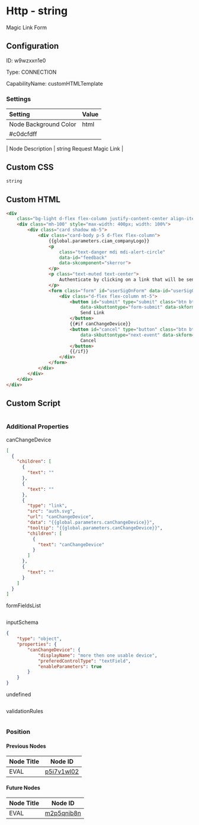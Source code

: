 # Http - string 
Magic Link Form
## Configuration
ID:  w9wzxxn1e0

Type: CONNECTION 

CapabilityName: customHTMLTemplate

### Settings
| Setting | Value  |
| :------------------------ | ---------------------------------------- |
| Node Background Color | html 
#c0dcfdff | 

| Node Description | string 
Request Magic Link | 

## Custom CSS
```css
string 

```

## Custom HTML
```html 
<div
    class="bg-light d-flex flex-column justify-content-center align-items-center position-absolute top-0 start-0 bottom-0 end-0 overflow-auto">
    <div class="mh-100" style="max-width: 400px; width: 100%">
        <div class="card shadow mb-5">
            <div class="card-body p-5 d-flex flex-column">
				{{global.parameters.ciam_companyLogo}}
				<p
					class="text-danger mdi mdi-alert-circle"
					data-id="feedback"
					data-skcomponent="skerror">
				</p>
				<p class="text-muted text-center">
					Authenticate by clicking on a link that will be sent to your email address.
				</p>
				<form class="form" id="userSigOnForm" data-id="userSigOnForm">
					<div class="d-flex flex-column mt-5">
						<button id="submit" type="submit" class="btn btn-primary mb-3" data-skcomponent="skbutton"
                            data-skbuttontype="form-submit" data-skform="otp-form" data-skbuttonvalue="submit">
                            Send Link
                        </button>
                        {{#if canChangeDevice}}
                        <button id="cancel" type="button" class="btn btn-link" data-skcomponent="skbutton"
                            data-skbuttontype="next-event" data-skform="otp-form" data-skbuttonvalue="cancel">
                            Cancel
                        </button>
                        {{/if}}
					</div>
				</form>
            </div>
        </div>
    </div>
</div>
```

## Custom Script
```string 

```


### Additional Properties
canChangeDevice
```json 
[
  {
    "children": [
      {
        "text": ""
      },
      {
        "text": ""
      },
      {
        "type": "link",
        "src": "auth.svg",
        "url": "canChangeDevice",
        "data": "{{global.parameters.canChangeDevice}}",
        "tooltip": "{{global.parameters.canChangeDevice}}",
        "children": [
          {
            "text": "canChangeDevice"
          }
        ]
      },
      {
        "text": ""
      }
    ]
  }
]
```


formFieldsList
```
```


inputSchema
```json 
{
    "type": "object",
    "properties": {
        "canChangeDevice": {
            "displayName": "more then one usable device",
            "preferedControlType": "textField",
            "enableParameters": true
        }
    }
}
```


undefined
```
```


validationRules
```
```





### Position

#### Previous Nodes
| Node Title | Node ID |
| :------------- | ------------ |
| EVAL | [p5i7v1wl02](./p5i7v1wl02.md) | 
 
 #### Future Nodes
| Node Title | Node ID |
| :------------- | ------------ |
| EVAL |[m2p5qnib8n](./m2p5qnib8n.md) | 